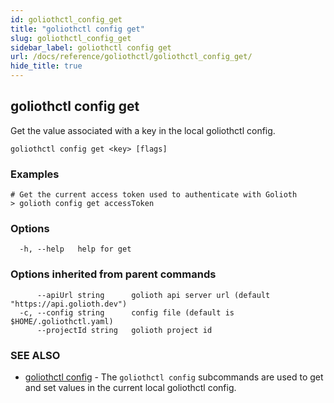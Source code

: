 ```yaml
---
id: goliothctl_config_get
title: "goliothctl config get"
slug: goliothctl_config_get
sidebar_label: goliothctl config get
url: /docs/reference/goliothctl/goliothctl_config_get/
hide_title: true
---
```

## goliothctl config get

Get the value associated with a key in the local goliothctl config.

```
goliothctl config get <key> [flags]
```

### Examples

```
# Get the current access token used to authenticate with Golioth
> golioth config get accessToken
```

### Options

```
  -h, --help   help for get
```

### Options inherited from parent commands

```
      --apiUrl string      golioth api server url (default "https://api.golioth.dev")
  -c, --config string      config file (default is $HOME/.goliothctl.yaml)
      --projectId string   golioth project id
```

### SEE ALSO

* [goliothctl config](/docs/reference/goliothctl/goliothctl_config/)	 - The `goliothctl config` subcommands are used to get and set values in the current local goliothctl config.

